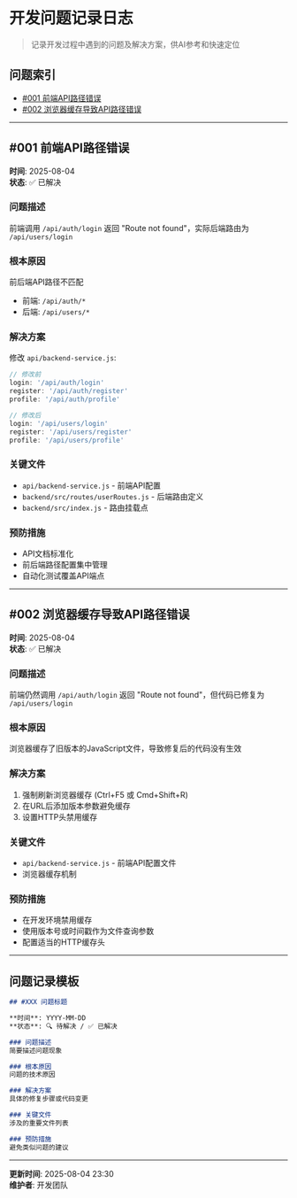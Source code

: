 # 开发问题记录日志

> 记录开发过程中遇到的问题及解决方案，供AI参考和快速定位

## 问题索引

- [#001 前端API路径错误](#001-前端api路径错误)
- [#002 浏览器缓存导致API路径错误](#002-浏览器缓存导致api路径错误)

---

## #001 前端API路径错误

**时间**: 2025-08-04  
**状态**: ✅ 已解决  

### 问题描述
前端调用 `/api/auth/login` 返回 "Route not found"，实际后端路由为 `/api/users/login`

### 根本原因
前后端API路径不匹配
- 前端: `/api/auth/*`
- 后端: `/api/users/*`

### 解决方案
修改 `api/backend-service.js`:
```javascript
// 修改前
login: '/api/auth/login'
register: '/api/auth/register'
profile: '/api/auth/profile'

// 修改后
login: '/api/users/login'
register: '/api/users/register'
profile: '/api/users/profile'
```

### 关键文件
- `api/backend-service.js` - 前端API配置
- `backend/src/routes/userRoutes.js` - 后端路由定义
- `backend/src/index.js` - 路由挂载点

### 预防措施
- API文档标准化
- 前后端路径配置集中管理
- 自动化测试覆盖API端点

---

## #002 浏览器缓存导致API路径错误

**时间**: 2025-08-04  
**状态**: ✅ 已解决  

### 问题描述
前端仍然调用 `/api/auth/login` 返回 "Route not found"，但代码已修复为 `/api/users/login`

### 根本原因
浏览器缓存了旧版本的JavaScript文件，导致修复后的代码没有生效

### 解决方案
1. 强制刷新浏览器缓存 (Ctrl+F5 或 Cmd+Shift+R)
2. 在URL后添加版本参数避免缓存
3. 设置HTTP头禁用缓存

### 关键文件
- `api/backend-service.js` - 前端API配置文件
- 浏览器缓存机制

### 预防措施
- 在开发环境禁用缓存
- 使用版本号或时间戳作为文件查询参数
- 配置适当的HTTP缓存头

---

## 问题记录模板

```markdown
## #XXX 问题标题

**时间**: YYYY-MM-DD  
**状态**: 🔍 待解决 / ✅ 已解决  

### 问题描述
简要描述问题现象

### 根本原因
问题的技术原因

### 解决方案
具体的修复步骤或代码变更

### 关键文件
涉及的重要文件列表

### 预防措施
避免类似问题的建议
```

---

**更新时间**: 2025-08-04 23:30  
**维护者**: 开发团队